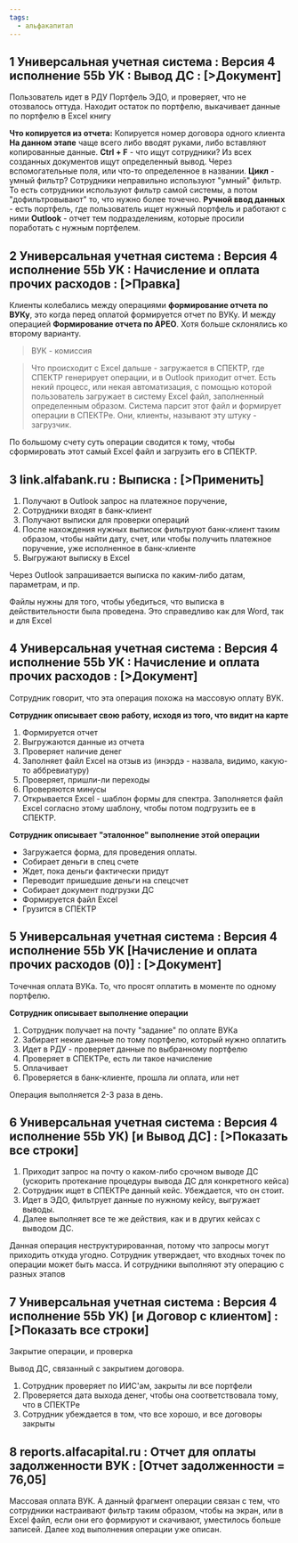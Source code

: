 ```yaml
---
tags:
  - альфакапитал
---
```

## 1 Универсальная учетная система : Версия 4 исполнение 55b УК : Вывод ДС : \[>Документ]

Пользователь идет в РДУ Портфель ЭДО, и проверяет, что не отозвалось оттуда. Находит остаток по портфелю, выкачивает данные по портфелю в Excel книгу

**Что копируется из отчета:** Копируется номер договора одного клиента
**На данном этапе** чаще всего либо вводят руками, либо вставляют копированные данные.
**Ctrl + F** - что ищут сотрудники? Из всех созданных документов ищут определенный вывод. Через вспомогательные поля, или что-то определенное в названии.
**Цикл** - умный фильтр? Сотрудники неправильно используют "умный" фильтр.  То есть сотрудники используют фильтр самой системы, а потом "дофильтровывают" то, что нужно более точечно.
**Ручной ввод данных** - есть портфель, где пользователь ищет нужный портфель и работают с ними
**Outlook** - отчет тем подразделениям, которые просили поработать с нужным портфелем.

## 2 Универсальная учетная система : Версия 4 исполнение 55b УК :  Начисление и оплата прочих расходов : \[>Правка]
Клиенты колебались между операциями **формирование отчета по ВУКу**, это когда перед оплатой формируется отчет по ВУКу. И между операцией **Формирование отчета по АРЕО**. Хотя больше склонялись ко второму варианту.

>ВУК - комиссия

>Что происходит с Excel дальше - загружается в СПЕКТР, где СПЕКТР генерирует операции, и в Outlook приходит отчет.
>Есть некий процесс, или некая автоматизация, с помощью которой пользователь загружает в систему Excel файл, заполненный определенным образом. Система парсит этот файл и формирует операции в СПЕКТРе.
>Они, клиенты, называют эту штуку - загрузчик.

По большому счету суть операции сводится к тому, чтобы сформировать этот самый Excel файл и загрузить его в СПЕКТР.

## 3 link.alfabank.ru : Выписка : \[>Применить]
1. Получают в Outlook запрос на платежное поручение,
2. Сотрудники входят в банк-клиент
3. Получают выписки для проверки операций
4. После нахождения нужных выписок фильтруют банк-клиент таким образом, чтобы найти дату, счет, или чтобы получить платежное поручение, уже исполненное в банк-клиенте
5. Выгружают выписку в Excel

Через Outlook запрашивается выписка по каким-либо датам, параметрам, и пр.

Файлы нужны для того, чтобы убедиться, что выписка в действительности была проведена. 
Это справедливо как для Word, так и для Excel

## 4 Универсальная учетная система : Версия 4 исполнение 55b УК : Начисление и оплата прочих расходов : \[>Документ]
Сотрудник говорит, что эта операция похожа на массовую оплату ВУК.

**Сотрудник описывает свою работу, исходя из того, что видит на карте**
1. Формируется отчет
2. Выгружаются данные из отчета
3. Проверяет наличие денег
4. Заполняет файл Excel на отзыв из (инэрдэ - назвала, видимо, какую-то аббревиатуру)
5. Проверяет, пришли-ли переходы
6. Проверяются минусы
7. Открывается Excel - шаблон формы для спектра. Заполняется файл Excel согласно этому шаблону, чтобы потом подгрузить ее в СПЕКТР.

**Сотрудник описывает "эталонное" выполнение этой операции**
- Загружается форма, для проведения оплаты. 
- Собирает деньги в спец счете
- Ждет, пока деньги фактически придут 
- Переводит пришедшие деньги на спецсчет
- Собирает документ подгрузки ДС
- Формируется файл Excel
- Грузится в СПЕКТР

## 5 Универсальная учетная система : Версия 4 исполнение 55b УК \[Начисление и оплата прочих расходов (0)] : \[>Документ]
Точечная оплата ВУКа. То, что просят оплатить в моменте по одному портфелю.

**Сотрудник описывает выполнение операции**
1. Сотрудник получает на почту "задание" по оплате ВУКа
2. Забирает некие данные по тому портфелю, который нужно оплатить
3. Идет в РДУ - проверяет данные по выбранному портфелю
4. Проверяет в СПЕКТРе, есть ли такое начисление
5. Оплачивает
6. Проверяется в банк-клиенте, прошла ли оплата, или нет

Операция выполняется 2-3 раза в день.
## 6 Универсальная учетная система : Версия 4 исполнение 55b УК) \[и Вывод ДС] : \[>Показать все строки]

1. Приходит запрос на почту о каком-либо срочном выводе ДС (ускорить протекание процедуры вывода ДС для конкретного кейса)
2. Сотрудник ищет в СПЕКТРе данный кейс. Убеждается, что он стоит.
3. Идет в ЭДО, фильтрует данные по нужному кейсу, выгружает выводы.
4. Далее выполняет все те же действия, как и в других кейсах с выводом ДС.

Данная операция неструктурированная, потому что запросы могут приходить откуда угодно. Сотрудник утверждает, что входных точек по операции может быть масса. И сотрудники выполняют эту операцию с разных этапов

## 7 Универсальная учетная система : Версия 4 исполнение 55b УК) \[и Договор с клиентом] : \[>Показать все строки]
Закрытие операции, и проверка

Вывод ДС, связанный с закрытием договора.
1. Сотрудник проверяет по ИИС'ам, закрыты ли все портфели
2. Проверяется дата выхода денег, чтобы она соответствовала тому, что в СПЕКТРе
3. Сотрудник убеждается в том, что все хорошо, и все договоры закрыты

## 8 reports.alfacapital.ru : Отчет для оплаты задолженности ВУК : \[Отчет задолженности = 76,05]
Массовая оплата ВУК. А данный фрагмент операции связан с тем, что сотрудники настраивают фильтр таким образом, чтобы на экран, или в Excel файл, если они его формируют и скачивают, уместилось больше записей.
Далее ход выполнения операции уже описан.


